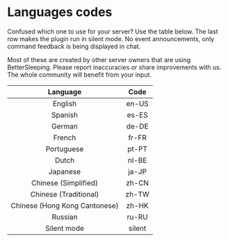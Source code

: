 # Languages codes
Confused which one to use for your server? Use the table below.
The last row makes the plugin run in silent mode. No event announcements, only command feedback is being displayed in chat.

Most of these are created by other server owners that are using BetterSleeping. Please report inaccuracies or share improvements with us. The whole community will benefit from your input.

| Language  | Code  |
| :-------: | :---: |
| English   | en-US |
| Spanish   | es-ES |
| German    | de-DE |
| French    | fr-FR |
| Portuguese| pt-PT |
| Dutch     | nl-BE |
| Japanese  | ja-JP |
| Chinese (Simplified)   | zh-CN |
| Chinese (Traditional)   | zh-TW |
| Chinese (Hong Kong Cantonese)    | zh-HK |
| Russian   | ru-RU |
| Silent mode | silent |

